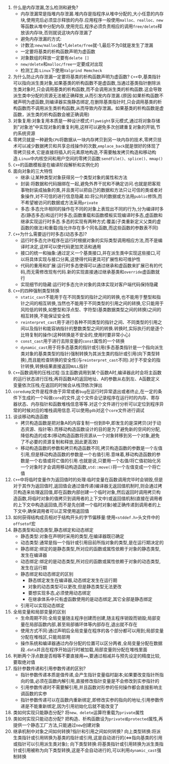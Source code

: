 1. 什么是内存泄漏,怎么检测和避免?
   * 内存泄漏常是指堆内存泄漏.堆内存是指程序从堆中分配的,大小任意的内存块,使用完后必须显示释放的内存.应用程序一般使用`malloc、realloc、new`等函数从堆中分配内存,使用完后,程序必须负责相应的调用`free/delete`释放该内存块,否则就说这块内存泄漏了
   * 避免内存泄漏的方式:
    - 计数法:`new/malloc`就+1,`delete/free`就-1,最后不为0就是发生了泄漏
    - 一定要将基类的析构函数声明为虚函数
    - 对象数组的释放一定要有`delete []`
    - `new/delete`和`malloc/free`一定要成对出现
   * 检测工具:`Linux`下使用`Valgrind Memcheck`  
2. 为什么防止内存泄漏一定要将基类的析构函数声明为虚函数?
    `C++`中,基类指针可以指向派生类对象,如果基类的析构函数不是虚函数,当通过基类指针删除派生类对象时,只会调用基类的析构函数,而不会调用派生类的析构函数.这会导致派生类中分配的资源无法被正确释放,从而引发内存泄漏.(原因:如果析构函数不被声明为虚函数,则编译器实施静态绑定,在删除基类指针时,只会调用基类的析构函数而不调用派生类析构函数,从而导致内存泄漏。如果基类的析构函数是虚函数，派生类的析构函数会被正确调用)
3. 对象复用:对象复用本质是一种设计模式:`Flyweight`享元模式,通过将对象存储到"对象池"中实现对象的重复利用,这样可以避免多次创建重复对象的开销,节约系统资源
4. 零拷贝就是一种避免`CPU`将数据从一块内存拷贝到另一块内存的技术,零拷贝技术可以减少数据拷贝和共享总线操作的次数,`emplace_back`就是很好的体现了零拷贝技术,它是直接将插入的元素原地构造,不需要触发拷贝构造和移动构造.`Linux`中内核空间和用户空间的零拷贝函数:`sendfile()、splice()、mmap()`
5. `C++`的函数模板是在编译阶段解析和实例化的
6. 面向对象的三大特性
   * 继承:让某种类型对象获得另一个类型对象的属性和方法
   * 封装:将数据和代码捆绑在一起,避免外界干扰和不确定访问.也就是把客观事物封装成抽象的类,并且类可以把自己的数据和方法只让可信的类或者对象操作,对不可信的进行信息隐藏.如:将公共的数据或方法用`public`修饰,而不希望被访问的数据或方法采用`private`
   * 多态:多态允许相同的操作在不同的对象上表现出不同的行为,分为编译时多态(静态多态)和运行时多态;函数重载和函数模板实现编译时多态,虚函数和继承实现运行时多态.多态的实现有两种方式:覆盖(子类重新定义父类的虚函数的做法)和重载(指允许存在多个同名函数,而这些函数的参数表不同)
7. `C++`为什么需要运行时多态(动态多态)?
   * 运行时多态允许程序在运行时根据对象的实际类型调用相应方法,而不是编译时决定,这样可以使代码更加灵活和通用
   * 接口的统一和抽象:通过定义一个基类接口,并在派生类中实现这些接口,可以将具体实现与接口分离,这使得代码更具可扩展性和可维护性
   * 代码的重用和扩展:运行时多态使得可以通过继承和虚函数来扩展已有的代码,而无需修改现有代码.新的实现直接通过继承基类和`override`虚函数就行
   * 实现细节的隐藏:运行时多态允许对象的具体实现对客户端代码保持隐藏
8. `C++`的四种强制类型转换
   * `static_cast`不能用于在不同类型的指针之间的转换,也不能用于整型和指针之间的相互转换,当然也不能用于不同类型的引用之间的转换,它只能用于风险低的转换,如整型和浮点型、字符型(基类数据类型之间的转换)之间的相互转换,不能保证安全性
   * `reinterpret_cast`用于进行各种不同类型的指针之间、不同类型的引用之间以及指针和能容纳指针的整数类型之间的转换.转换时,实际执行的是逐个比特复制的操作(这种转换是不安全的,使用时要非常小心)
   * `const_cast`用于进行去除变量的`const`属性的一个转换
   * `dynamic_cast`用于将多态基类的指针或引用(多态基类指针是一个指向派生类对象的基类类型的指针)强制转换为其派生类的指针或引用(向下类型转换),而且能检查转换的安全性(与`reinterpret_cast`不同).对于不安全的指针转换,转换结果直接返回`NULL`指针
9. `C++`函数调用的压栈过程:当主函数调用到某个函数A时,编译器此时会将主函数的运行状态进行压栈;再将函数A的返回地址、A的参数从右到左、A函数定义变量依次压栈;在返回的时候会从栈顶依次弹出
10. `coredump`文件是程序由于异常或者`bug`在运行时异常退出或者终止,在一定的条件下生成的一个叫做`core`的文件,这个文件会记录程序在运行时的内存、寄存器状态、内存指针和函数堆栈信息等等.对这个文件进行分析可以定位到程序异常的时候对应的堆栈调用信息.可以使用`gdb`对这个`core`文件进行调试
11. 谈谈移动构造函数
    * 拷贝构造函数是把对象A的内容复制一份到B中,即发生的是深拷贝(对于动态资源、指针等).而移动构造函数设计的目的是为了避免新的空间的分配,降低构造的成本(移动构造函数将资源从一个对象转移到另一个对象,避免了不必要的资源复制和释放,因此更高效)
    * 移动构造函数的参数和拷贝构造函数不同,拷贝构造函数的参数是一个左值引用,但是移动构造函数的参数是一个右值引用.意味着,移动构造函数的参数是一个右值或将亡值的引用.也就是说,只要用一个右值/将亡值初始化另一个对象时才会调用移动构造函数,`std::move()`将一个左值变成一个将亡值
12. `C++`中将临时变量作为返回值时的处理:临时变量在函数调用完毕时会销毁,但是对于其作为返回值时,返回值会通过值传递(编译器无返回值机制时,则会通过拷贝构造来处理返回值,即在函数内部创建一个临时对象,然后返回时调用拷贝构造函数,将临时对象的值拷贝到调用者的上下文中)或返回值机制(直接在调用者的上下文中构造返回值,而不是先创建一个临时对象)被正确传递到调用者的上下文中,确保调用者可以正常使用返回值
13. 如何获得结构成员相对于结构开头的字节偏移量:使用`<stddef.h>`头文件中的`offsetof`宏
14. 静态类型和动态类型,静态绑定和动态绑定
    * 静态类型:对象在声明时采用的类型,在编译器既已确定
    * 动态类型:通常是指一个指针或引用目前所指对象的类型,是在运行期决定的
    * 静态绑定:绑定的是静态类型,所对应的函数或属性依赖于对象的静态类型,发生在编译器
    * 动态绑定:绑定的是动态类型,所对应的函数或属性依赖于对象的动态类型,发生在运行期
    * 静态绑定和动态绑定的区别
      - 静态绑定发生在编译器,动态绑定发生在运行期
      - 对象的动态类型可以更改,但是静态类型无法更改
      - 要想实现多态,必须使用动态绑定
      - 在继承体系中只有虚函数使用的是动态绑定,其它全部是静态绑定
    * 引用可以实现动态绑定
15. 全局变量和局部变量的区别
    * 生命周期不同:全局变量随主程序创建而创建,随主程序销毁而销毁;局部变量在局部函数内部,甚至局部循环体等内部存在,退出就不存在
    * 使用方式不同:通过声明后全局变量在程序的各个部分都可以用到;局部变量分配在堆栈区,只能局部用
    * 操作系统和编译器通过内存分配的位置可以区分两者,全局变量分配在数据段`.data`并且在程序开始运行时被加载,局部变量则分配在堆栈里面
16. 判断两个浮点数是否相等不要直接用`==`,要通过相减并与预先设定的精度比较,要取绝对值
17. 指针参数传递和引用参数传递的区别?
    * 指针参数传递本质是值传递,会产生指针变量临时副本;如果要改变指针所指向的值,必须在函数内解引用,直接修改指针变量是不会修改到实参指针的
    * 引用参数传递时不需要解引用,并且函数对形参的任何操作都会直接影响主调函数的实参
    * 指针参数传递可以在函数内重新绑定,即修改实参的指向的地址;引用参数传递是不能重新绑定,因为引用初始化后就不能改变了
18. 类如何实现只能静态分配?
    将`new、delete`运算符重载为`private`属性
19. 类如何实现只能动态分配?
    把构造、析构函数设为`private或protected`属性,再提供一个静态工厂方法,只能通过`new`创建对象
20. 继承机制中对象之间如何转换?指针和引用之间如何转换?
    向上类型转换:将派生类指针或引用转换为基类的指针或引用,这是自动进行的(<=>指向基类的引用或指针可以引用派生类对象);
    向下类型转换:将基类指针或引用转换为派生类指针或引用被称为向下类型转换,这是不会自动进行的,可以利用`dynamic_cast`强制转换